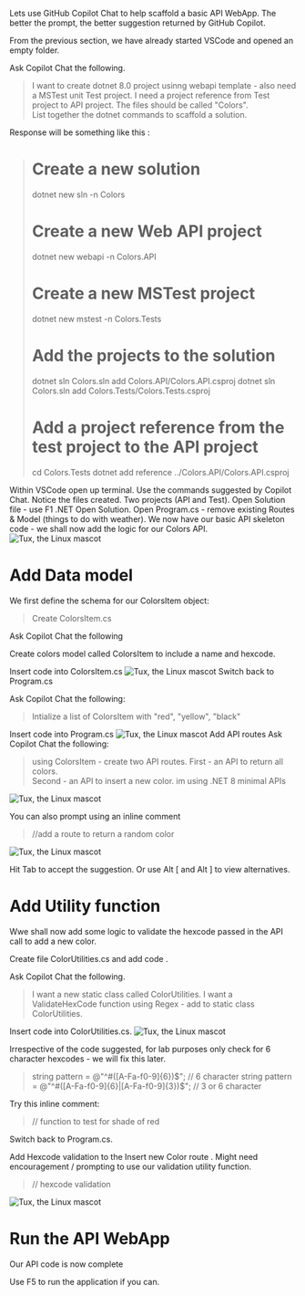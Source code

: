 Lets use GitHub Copilot Chat to help scaffold a basic API WebApp. The better the prompt, the better suggestion returned by GitHub Copilot.

From the previous section, we have already started VSCode and opened an empty folder.

Ask Copilot Chat the following.

>I want to create dotnet 8.0 project usinng webapi template  - also need a MSTest unit Test project.
>I need a project reference from Test project to API project.
>The files should be called "Colors".  
>List together the dotnet commands to scaffold a solution.

Response will be something like this :

># Create a new solution
>dotnet new sln -n Colors
>
># Create a new Web API project
>dotnet new webapi -n Colors.API
>
># Create a new MSTest project
>dotnet new mstest -n Colors.Tests
>
># Add the projects to the solution
>dotnet sln Colors.sln add Colors.API/Colors.API.csproj
>dotnet sln Colors.sln add Colors.Tests/Colors.Tests.csproj
>
># Add a project reference from the test project to the API project
>cd Colors.Tests
>dotnet add reference ../Colors.API/Colors.API.csproj

Within VSCode open up terminal. Use the commands suggested by Copilot Chat.
Notice the files created. Two projects (API and Test).
Open Solution file - use F1 .NET Open Solution.
Open Program.cs - remove existing Routes & Model (things to do with weather).
We now have our basic API skeleton code - we shall now add the logic for our Colors API.
![Tux, the Linux mascot](/images/devapi5-4c84a14346e59385a707ad37889cc613.png)

# Add Data model

We first define the schema for our ColorsItem object:

>Create ColorsItem.cs

Ask Copilot Chat the following

Create colors model called ColorsItem to include a name and hexcode.

Insert code into ColorsItem.cs
![Tux, the Linux mascot](/assets/images/tux.png)
Switch back to Program.cs

Ask Copilot Chat the following:

>Intialize a list of ColorsItem with  "red", "yellow", "black" 

Insert code into Program.cs
![Tux, the Linux mascot](/assets/images/tux.png)
Add API routes
Ask Copilot Chat the following:

>using ColorsItem - create two API routes.
>First - an API to return all colors.   
>Second - an API to insert a new color.
>im using .NET 8 minimal APIs

![Tux, the Linux mascot](/assets/images/tux.png)

You can also prompt using an inline comment

>//add a route to return a random color

![Tux, the Linux mascot](/assets/images/tux.png)

Hit Tab to accept the suggestion. Or use Alt [ and Alt ] to view alternatives.

# Add Utility function

Wwe shall now add some logic to validate the hexcode passed in the API call to add a new color.

Create file ColorUtilities.cs and add code .

Ask Copilot Chat the following.

>I want a new static class called ColorUtilities.
>I want a ValidateHexCode function using Regex - add to static class  ColorUtilities.

Insert code into ColorUtilities.cs.
![Tux, the Linux mascot](/assets/images/tux.png)

Irrespective of the code suggested, for lab purposes only check for 6 character hexcodes - we will fix this later.

  >string pattern = @"^#([A-Fa-f0-9]{6})$";   // 6 character 
  >string pattern = @"^#([A-Fa-f0-9]{6}|[A-Fa-f0-9]{3})$";   // 3 or 6 character 

Try this inline comment:

>// function to test for shade of red

Switch back to Program.cs.

Add Hexcode validation to the Insert new Color route . Might need encouragement / prompting to use our validation utility function.

>// hexcode validation

![Tux, the Linux mascot](/assets/images/tux.png)

# Run the API WebApp

Our API code is now complete

Use F5 to run the application if you can.
